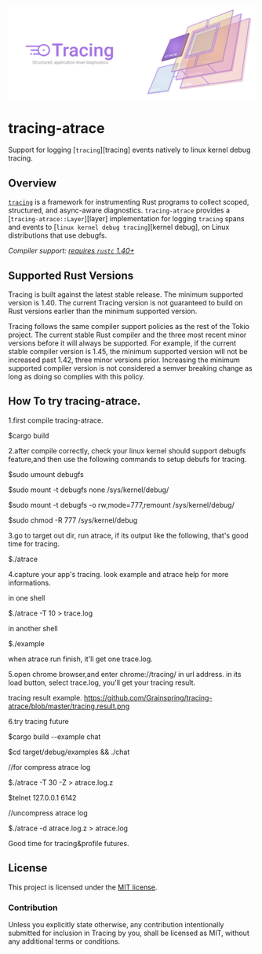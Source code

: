 ![Tracing — Structured, application-level diagnostics][splash]

[splash]: https://raw.githubusercontent.com/tokio-rs/tracing/master/assets/splash.svg

# tracing-atrace

Support for logging [`tracing`][tracing] events natively to linux kernel debug tracing.

[crates-url]: https://crates.io/crates/tracing-atrace

## Overview

[`tracing`] is a framework for instrumenting Rust programs to collect
scoped, structured, and async-aware diagnostics. `tracing-atrace` provides a
[`tracing-atrace::Layer`][layer] implementation for logging `tracing` spans
and events to [`linux kernel debug tracing`][kernel debug], on Linux
distributions that use debugfs.
 
*Compiler support: [requires `rustc` 1.40+][msrv]*

[msrv]: #supported-rust-versions
[`tracing`]: https://crates.io/crates/tracing

## Supported Rust Versions

Tracing is built against the latest stable release. The minimum supported
version is 1.40. The current Tracing version is not guaranteed to build on Rust
versions earlier than the minimum supported version.

Tracing follows the same compiler support policies as the rest of the Tokio
project. The current stable Rust compiler and the three most recent minor
versions before it will always be supported. For example, if the current stable
compiler version is 1.45, the minimum supported version will not be increased
past 1.42, three minor versions prior. Increasing the minimum supported compiler
version is not considered a semver breaking change as long as doing so complies
with this policy.

## How To try tracing-atrace.<only for linux>
1.first compile tracing-atrace.

$cargo build

2.after compile correctly, check your linux kernel should support debugfs feature,and
then use the following commands to setup debufs  for tracing.

$sudo umount debugfs

$sudo mount -t debugfs none /sys/kernel/debug/

$sudo mount -t debugfs -o rw,mode=777,remount /sys/kernel/debug/

$sudo chmod -R 777 /sys/kernel/debug

3.go to target out dir, run atrace, if its output like the following, that's
good time for tracing.

$./atrace

4.capture your app's tracing. look example and atrace help for more
informations.

in one shell

$./atrace -T 10 > trace.log

in another shell

$./example

when atrace run finish, it'll get one trace.log.

5.open chrome browser,and enter chrome://tracing/ in url address.
in its load button, select trace.log, you'll get your tracing result.

tracing result example.
https://github.com/Grainspring/tracing-atrace/blob/master/tracing.result.png

6.try tracing future

$cargo build --example chat

$cd target/debug/examples && ./chat

//for compress atrace log

$./atrace -T 30 -Z > atrace.log.z

$telnet 127.0.0.1 6142

//uncompress atrace log

$./atrace -d atrace.log.z > atrace.log

Good time for tracing&profile futures.

## License

This project is licensed under the [MIT license](LICENSE).

### Contribution

Unless you explicitly state otherwise, any contribution intentionally submitted
for inclusion in Tracing by you, shall be licensed as MIT, without any additional
terms or conditions.
